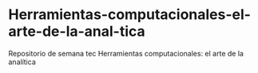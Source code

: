 # Herramientas-computacionales-el-arte-de-la-anal-tica
Repositorio de semana tec Herramientas computacionales: el arte de la analítica
